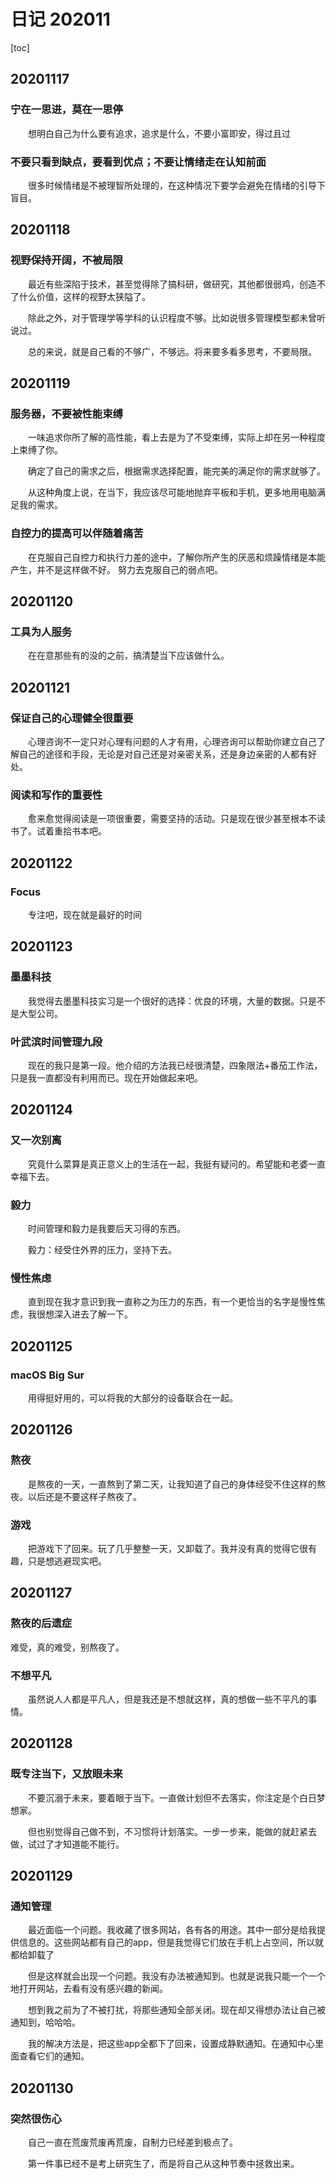 # 日记 202011

[toc]

## 20201117

### 宁在一思进，莫在一思停

&emsp;&emsp;想明白自己为什么要有追求，追求是什么，不要小富即安，得过且过

### 不要只看到缺点，要看到优点；不要让情绪走在认知前面

&emsp;&emsp;很多时候情绪是不被理智所处理的，在这种情况下要学会避免在情绪的引导下盲目。

## 20201118

### 视野保持开阔，不被局限

&emsp;&emsp;最近有些深陷于技术，甚至觉得除了搞科研，做研究，其他都很弱鸡，创造不了什么价值，这样的视野太狭隘了。

&emsp;&emsp;除此之外，对于管理学等学科的认识程度不够。比如说很多管理模型都未曾听说过。

&emsp;&emsp;总的来说，就是自己看的不够广，不够远。将来要多看多思考，不要局限。

## 20201119

### 服务器，不要被性能束缚

&emsp;&emsp;一味追求你所了解的高性能，看上去是为了不受束缚，实际上却在另一种程度上束缚了你。

&emsp;&emsp;确定了自己的需求之后，根据需求选择配置，能完美的满足你的需求就够了。

&emsp;&emsp;从这种角度上说，在当下，我应该尽可能地抛弃平板和手机，更多地用电脑满足我的需求。

### 自控力的提高可以伴随着痛苦

&emsp;&emsp;在克服自己自控力和执行力差的途中，了解你所产生的厌恶和烦躁情绪是本能产生，并不是这样做不好。
努力去克服自己的弱点吧。

## 20201120

### 工具为人服务

&emsp;&emsp;在在意那些有的没的之前，搞清楚当下应该做什么。

## 20201121

### 保证自己的心理健全很重要

&emsp;&emsp;心理咨询不一定只对心理有问题的人才有用，心理咨询可以帮助你建立自己了解自己的途径和手段，无论是对自己还是对亲密关系，还是身边亲密的人都有好处。

### 阅读和写作的重要性

&emsp;&emsp;愈来愈觉得阅读是一项很重要，需要坚持的活动。只是现在很少甚至根本不读书了。试着重拾书本吧。

## 20201122

### Focus

&emsp;&emsp;专注吧，现在就是最好的时间

## 20201123

### 墨墨科技

&emsp;&emsp;我觉得去墨墨科技实习是一个很好的选择：优良的环境，大量的数据。只是不是大型公司。

### 叶武滨时间管理九段

&emsp;&emsp;现在的我只是第一段。他介绍的方法我已经很清楚，四象限法+番茄工作法，只是我一直都没有利用而已。现在开始做起来吧。

## 20201124

### 又一次别离

&emsp;&emsp;究竟什么菜算是真正意义上的生活在一起，我挺有疑问的。希望能和老婆一直幸福下去。

### 毅力

&emsp;&emsp;时间管理和毅力是我要后天习得的东西。

&emsp;&emsp;毅力：经受住外界的压力，坚持下去。

### 慢性焦虑

&emsp;&emsp;直到现在我才意识到我一直称之为压力的东西，有一个更恰当的名字是慢性焦虑，我很想深入进去了解一下。

## 20201125

### macOS Big Sur

&emsp;&emsp;用得挺好用的，可以将我的大部分的设备联合在一起。

## 20201126

### 熬夜

&emsp;&emsp;是熬夜的一天，一直熬到了第二天，让我知道了自己的身体经受不住这样的熬夜。以后还是不要这样子熬夜了。

### 游戏

&emsp;&emsp;把游戏下了回来。玩了几乎整整一天，又卸载了。我并没有真的觉得它很有趣，只是想逃避现实吧。

## 20201127

### 熬夜的后遗症

难受，真的难受，别熬夜了。

### 不想平凡

&emsp;&emsp;虽然说人人都是平凡人，但是我还是不想就这样，真的想做一些不平凡的事情。

## 20201128

### 既专注当下，又放眼未来

&emsp;&emsp;不要沉溺于未来，要着眼于当下。一直做计划但不去落实，你注定是个白日梦想家。

&emsp;&emsp;但也别觉得自己做不到，不习惯将计划落实。一步一步来，能做的就赶紧去做，试过了才知道能不能行。

## 20201129

### 通知管理

&emsp;&emsp;最近面临一个问题。我收藏了很多网站，各有各的用途。其中一部分是给我提供信息的。这些网站都有自己的app，但是我觉得它们放在手机上占空间，所以就都给卸载了

&emsp;&emsp;但是这样就会出现一个问题。我没有办法被通知到。也就是说我只能一个一个地打开网站，去看有没有感兴趣的新闻。

&emsp;&emsp;想到我之前为了不被打扰，将那些通知全部关闭。现在却又得想办法让自己被通知到，哈哈哈。

&emsp;&emsp;我的解决方法是，把这些app全都下了回来，设置成静默通知。在通知中心里面查看它们的通知。

## 20201130

### 突然很伤心

&emsp;&emsp;自己一直在荒废荒废再荒废，自制力已经差到极点了。

&emsp;&emsp;第一件事已经不是考上研究生了，而是将自己从这种节奏中拯救出来。
